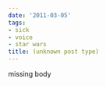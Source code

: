 ```yaml
---
date: '2011-03-05'
tags:
- sick
- voice
- star wars
title: (unknown post type)
---
```


missing body

